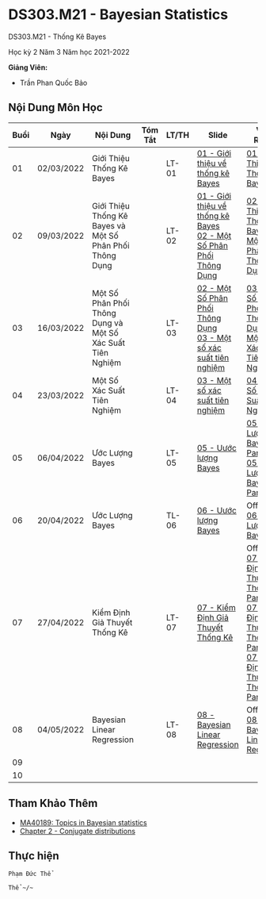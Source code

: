 # DS303.M21 - Bayesian Statistics

DS303.M21 - Thống Kê Bayes

Học kỳ 2 Năm 3 Năm học 2021-2022 

**Giảng Viên:** 
- Trần Phan Quốc Bảo

## Nội Dung Môn Học

| Buổi | Ngày | Nội Dung | Tóm Tắt | LT/TH | Slide | Video Record |
| ----- | ----- | ----- | ----- | ----- | ----- | ----- |
| 01 | 02/03/2022 | Giới Thiệu Thống Kê Bayes |  | LT-01 | [01 - Giới thiệu về thống kê Bayes](https://github.com/PhamThe-KHDL/DS303.M21-Bayesian-Statistics/blob/main/L%C3%9D%20THUY%E1%BA%BET/01%20-%20Gi%E1%BB%9Bi%20thi%E1%BB%87u%20v%E1%BB%81%20th%E1%BB%91ng%20k%C3%AA%20Bayes.pdf) | [01 - Giới Thiệu Thống Kê Bayes](https://youtu.be/gzgSwGi6uYY) |
| 02 | 09/03/2022 | Giới Thiệu Thống Kê Bayes và Một Số Phân Phối Thông Dụng |  | LT-02 | [01 - Giới thiệu về thống kê Bayes](https://github.com/PhamThe-KHDL/DS303.M21-Bayesian-Statistics/blob/main/L%C3%9D%20THUY%E1%BA%BET/01%20-%20Gi%E1%BB%9Bi%20thi%E1%BB%87u%20v%E1%BB%81%20th%E1%BB%91ng%20k%C3%AA%20Bayes.pdf) <br/> [02 - Một Số Phân Phối Thông Dụng](https://github.com/PhamThe-KHDL/DS303.M21-Bayesian-Statistics/blob/main/L%C3%9D%20THUY%E1%BA%BET/02%20-%20M%E1%BB%99t%20s%E1%BB%91%20ph%C3%A2n%20ph%E1%BB%91i%20th%C3%B4ng%20d%E1%BB%A5ng.pdf) | [02 - Giới Thiệu Thống Kê Bayes và Một Số Phân Phối Thông Dụng](https://youtu.be/-Kg1WK8zoxU) |
| 03 | 16/03/2022 | Một Số Phân Phối Thông Dụng và Một Số Xác Suất Tiên Nghiệm |  | LT-03 | [02 - Một Số Phân Phối Thông Dụng](https://github.com/PhamThe-KHDL/DS303.M21-Bayesian-Statistics/blob/main/L%C3%9D%20THUY%E1%BA%BET/02%20-%20M%E1%BB%99t%20s%E1%BB%91%20ph%C3%A2n%20ph%E1%BB%91i%20th%C3%B4ng%20d%E1%BB%A5ng.pdf) <br/> [03 - Một số xác suất tiên nghiệm](https://github.com/PhamThe-KHDL/DS303.M21-Bayesian-Statistics/blob/main/L%C3%9D%20THUY%E1%BA%BET/03%20-%20M%E1%BB%99t%20s%E1%BB%91%20x%C3%A1c%20su%E1%BA%A5t%20ti%C3%AAn%20nghi%E1%BB%87m.pdf) | [03 - Một Số Phân Phối Thông Dụng và Một Số Xác Suất Tiên Nghiệm](https://youtu.be/SBq6dPxSJU4) |
| 04 | 23/03/2022 | Một Số Xác Suất Tiên Nghiệm |  | LT-04 | [03 - Một số xác suất tiên nghiệm](https://github.com/PhamThe-KHDL/DS303.M21-Bayesian-Statistics/blob/main/L%C3%9D%20THUY%E1%BA%BET/03%20-%20M%E1%BB%99t%20s%E1%BB%91%20x%C3%A1c%20su%E1%BA%A5t%20ti%C3%AAn%20nghi%E1%BB%87m.pdf) | [04 - Một Số Xác Suất Tiên Nghiệm](https://youtu.be/cJsjoXJYBYk) |
| 05 | 06/04/2022 | Ước Lượng Bayes |  | LT-05 | [05 - Uước lượng Bayes](https://github.com/PhamThe-KHDL/DS303.M21-Bayesian-Statistics/blob/main/L%C3%9D%20THUY%E1%BA%BET/05%20-%20U%C6%B0%E1%BB%9Bc%20l%C6%B0%E1%BB%A3ng%20Bayes.pdf) | [05 - Ước Lượng Bayes - Part 1](https://youtu.be/cohOBjBZ_kA) <br /> [05 - Ước Lượng Bayes - Part 2](https://youtu.be/Dp1ewE28kvI) |
| 06 | 20/04/2022 | Ước Lượng Bayes |  | TL-06 | [06 - Uước lượng Bayes](https://github.com/PhamThe-KHDL/DS303.M21-Bayesian-Statistics/blob/main/L%C3%9D%20THUY%E1%BA%BET/06%20-%20%C6%AF%E1%BB%9Bc%20l%C6%B0%E1%BB%A3ng%20Bayes.pdf) | Offline <br /> [06 -  Ước Lượng Bayes](https://youtu.be/9mCM1NsV6tM) |
| 07 | 27/04/2022 | Kiểm Định Giả Thuyết Thống Kê |  | LT-07 | [07 - Kiểm Định Giả Thuyết Thống Kê](https://github.com/PhamThe-KHDL/DS303.M21-Bayesian-Statistics/blob/main/L%C3%9D%20THUY%E1%BA%BET/07%20-%20Ki%E1%BB%83m%20%C4%91%E1%BB%8Bnh%20gi%E1%BA%A3%20thuy%E1%BA%BFt%20th%E1%BB%91ng%20k%C3%AA.pdf) | Offline <br /> [07 - Kiểm Định Giả Thuyết Thống Kê Part 1](https://youtu.be/MeN8R0e4BR8) <br /> [07 - Kiểm Định Giả Thuyết Thống Kê Part 2](https://youtu.be/MOckrwX0yfA) <br /> [07 - Kiểm Định Giả Thuyết Thống Kê Part 3](https://youtu.be/waNlAVgQ4II) |
| 08 | 04/05/2022 | Bayesian Linear Regression |  | LT-08 | [08 - Bayesian Linear Regression](https://github.com/PhamThe-KHDL/DS303.M21-Bayesian-Statistics/blob/main/L%C3%9D%20THUY%E1%BA%BET/08%20-%20Bayesian%20Linear%20Regression.pdf) | Offline <br /> [08 - Bayesian Linear Regression]() |
| 09 |  |  |  |  |  |  |
| 10 |  |  |  |  |  |  |




## Tham Khảo Thêm

- [MA40189: Topics in Bayesian statistics](https://people.bath.ac.uk/masss/ma40189.html)
- [Chapter 2 - Conjugate distributions](https://vioshyvo.github.io/Bayesian_inference/conjugate-distributions.html)




## Thực hiện

```
Phạm Đức Thể

Thể ~/~
```



